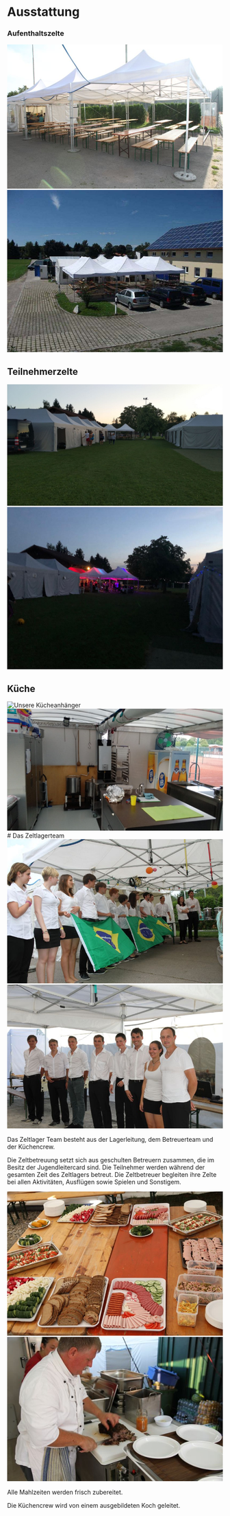 # Ausstattung

### Aufenthaltszelte

<div class="row">
	<div class="col">
		<img src="/static/img/ausstattung/AufenthaltszelteSonne.jpg" alt="Aufenthaltszelte in der Sonne" class="responsive-image">
	</div>
	<div class="col">
		<img src="/static/img/ausstattung/AufenthaltszelteErpfting.jpg" alt="Aufenthaltszelte in Erpfting" class="responsive-image">
	</div>
</div>

## Teilnehmerzelte

<div class="row">
	<div class="col">
		<img src="/static/img/ausstattung/ZelteErkheim.jpeg" alt="Zeltplatz in Erkheim" class="responsive-image">
	</div>
	<div class="col">
		<img src="/static/img/ausstattung/ZelteAbends.jpeg" alt="Zeltplatz am Abend" class="responsive-image">
	</div>
</div>

## Küche

<div class="row">
	<div class="col">
		<img src="/static/img/ausstattung/KuecheAußen.jpeg" alt="Unsere Kücheanhänger" class="responsive-image">
	</div>
	<div class="col">
		<img src="/static/img/ausstattung/KuecheInnen.jpeg" alt="Die Küche von Innen" class="responsive-image">
	</div>
</div>

<a name="team">
# Das Zeltlagerteam
</a>

<div class="row">
	<div class="col">
		<img src="/static/img/team/TeamBrasilien.jpg" alt="Ü-Abend Brasilien" class="responsive-image">
	</div>
	<div class="col">
		<img src="/static/img/team/TeamKellner.jpg" alt="ü-Abend England" class="responsive-image">
	</div>
</div>

Das Zeltlager Team besteht aus der Lagerleitung, dem Betreuerteam und der Küchencrew.

Die Zeltbetreuung setzt sich aus geschulten Betreuern zusammen, die im Besitz der Jugendleitercard sind. Die Teilnehmer werden während der gesamten Zeit des Zeltlagers betreut. Die Zeltbetreuer begleiten ihre Zelte bei allen Aktivitäten, Ausflügen sowie Spielen und Sonstigem.

<div class="row">
	<div class="col">
		<img src="/static/img/team/EssenBrotzeit.jpg" alt="Frische Brotzeit" class="responsive-image">
	</div>
	<div class="col">
		<img src="/static/img/team/TeamThomas.jpg" alt="Unser Koch Thomas" class="responsive-image">
	</div>
</div>

Alle Mahlzeiten werden frisch zubereitet.

Die Küchencrew wird von einem ausgebildeten Koch geleitet.
